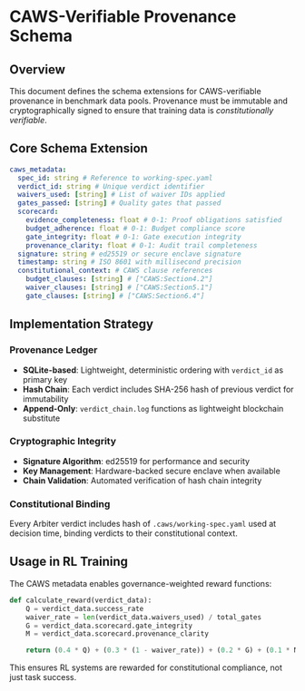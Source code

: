 # CAWS-Verifiable Provenance Schema

## Overview

This document defines the schema extensions for CAWS-verifiable provenance in benchmark data pools. Provenance must be immutable and cryptographically signed to ensure that training data is _constitutionally verifiable_.

## Core Schema Extension

```yaml
caws_metadata:
  spec_id: string # Reference to working-spec.yaml
  verdict_id: string # Unique verdict identifier
  waivers_used: [string] # List of waiver IDs applied
  gates_passed: [string] # Quality gates that passed
  scorecard:
    evidence_completeness: float # 0-1: Proof obligations satisfied
    budget_adherence: float # 0-1: Budget compliance score
    gate_integrity: float # 0-1: Gate execution integrity
    provenance_clarity: float # 0-1: Audit trail completeness
  signature: string # ed25519 or secure enclave signature
  timestamp: string # ISO 8601 with millisecond precision
  constitutional_context: # CAWS clause references
    budget_clauses: [string] # ["CAWS:Section4.2"]
    waiver_clauses: [string] # ["CAWS:Section5.1"]
    gate_clauses: [string] # ["CAWS:Section6.4"]
```

## Implementation Strategy

### Provenance Ledger

- **SQLite-based**: Lightweight, deterministic ordering with `verdict_id` as primary key
- **Hash Chain**: Each verdict includes SHA-256 hash of previous verdict for immutability
- **Append-Only**: `verdict_chain.log` functions as lightweight blockchain substitute

### Cryptographic Integrity

- **Signature Algorithm**: ed25519 for performance and security
- **Key Management**: Hardware-backed secure enclave when available
- **Chain Validation**: Automated verification of hash chain integrity

### Constitutional Binding

Every Arbiter verdict includes hash of `.caws/working-spec.yaml` used at decision time, binding verdicts to their constitutional context.

## Usage in RL Training

The CAWS metadata enables governance-weighted reward functions:

```python
def calculate_reward(verdict_data):
    Q = verdict_data.success_rate
    waiver_rate = len(verdict_data.waivers_used) / total_gates
    G = verdict_data.scorecard.gate_integrity
    M = verdict_data.scorecard.provenance_clarity

    return (0.4 * Q) + (0.3 * (1 - waiver_rate)) + (0.2 * G) + (0.1 * M)
```

This ensures RL systems are rewarded for constitutional compliance, not just task success.
